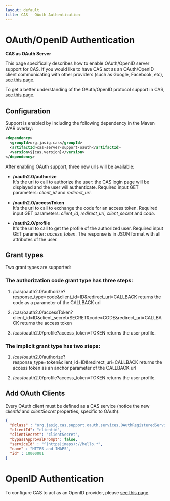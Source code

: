 ```yaml
---
layout: default
title: CAS - OAuth Authentication
---
```


# OAuth/OpenID Authentication

<div class="alert alert-info"><strong>CAS as OAuth Server</strong><p>This page specifically describes how to enable OAuth/OpenID server support for CAS. If you would like to have CAS act as an OAuth/OpenID client communicating with other providers (such as Google, Facebook, etc), <a href="../integration/Delegate-Authentication.html">see this page</a>.</p></div>

To get a better understanding of the OAuth/OpenID protocol support in CAS, [see this page](../protocol/OAuth-Protocol.html).

## Configuration
Support is enabled by including the following dependency in the Maven WAR overlay:

```xml
<dependency>
  <groupId>org.jasig.cas</groupId>
  <artifactId>cas-server-support-oauth</artifactId>
  <version>${cas.version}</version>
</dependency>
```

After enabling OAuth support, three new urls will be available:

* **/oauth2.0/authorize**  
It's the url to call to authorize the user: the CAS login page will be displayed and the user will authenticate. Required input GET parameters: *client_id* and *redirect_uri*.

* **/oauth2.0/accessToken**  
It's the url to call to exchange the code for an access token. Required input GET parameters: *client_id*, *redirect_uri*, *client_secret* and *code*.

* **/oauth2.0/profile**  
It's the url to call to get the profile of the authorized user. Required input GET parameter: *access_token*. The response is in JSON format with all attributes of the user.


## Grant types

Two grant types are supported:

### The authorization code grant type has three steps:

1) /cas/oauth2.0/authorize?response_type=code&client_id=ID&redirect_uri=CALLBACK returns the code as a parameter of the CALLBACK url

2) /cas/oauth2.0/accessToken?client_id=ID&client_secret=SECRET&code=CODE&redirect_uri=CALLBACK returns the access token

3) /cas/oauth2.0/profile?access_token=TOKEN returns the user profile.

### The implicit grant type has two steps:

1) /cas/oauth2.0/authorize?response_type=token&client_id=ID&redirect_uri=CALLBACK returns the access token as an anchor parameter of the CALLBACK url

2) /cas/oauth2.0/profile?access_token=TOKEN returns the user profile.


## Add OAuth Clients

Every OAuth client must be defined as a CAS service (notice the new *clientId* and *clientSecret* properties, specific to OAuth):

```json
{
  "@class" : "org.jasig.cas.support.oauth.services.OAuthRegisteredService",
  "clientId": "clientid",
  "clientSecret": "clientSecret",
  "bypassApprovalPrompt": false,
  "serviceId" : "^(https|imaps)://hello.*",
  "name" : "HTTPS and IMAPS",
  "id" : 10000001
}
```

# OpenID Authentication

To configure CAS to act as an OpenID provider, please [see this page](../protocol/OpenID-Protocol.html).
